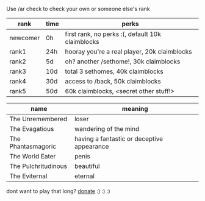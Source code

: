 Use /ar check to check your own or someone else's rank


rank | time | perks
---|---|---
newcomer | 0h | first rank, no perks :(, default 10k claimblocks
rank1 | 24h | hooray you're a real player, 20k claimblocks
rank2 | 5d | oh? another /sethome!, 30k claimblocks
rank3 | 10d | total 3 sethomes, 40k claimblocks
rank4 | 30d | access to /back, 50k claimblocks
rank5 | 50d | 60k claimblocks, <secret other stuff!>

name | meaning
--- | ---
The Unremembered | loser
The Evagatious | wandering of the mind
The Phantasmagoric | having a fantastic or deceptive appearance
The World Eater | penis
The Pulchritudinous | beautiful
The Eviternal | eternal



dont want to play that long? [donate](http://zoltritw.buycraft.net/) :) :) :) 
